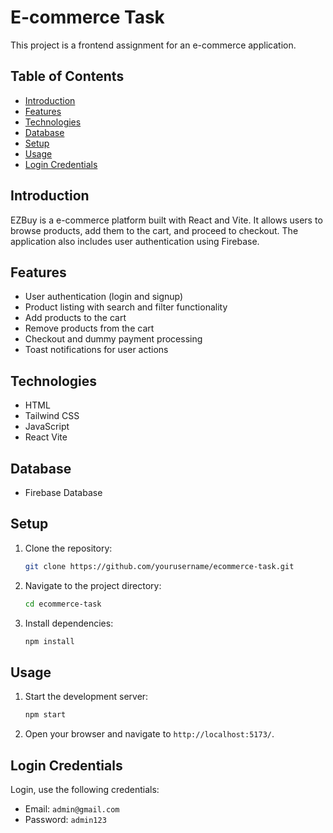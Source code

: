 # E-commerce Task

This project is a frontend assignment for an e-commerce application.

## Table of Contents

- [Introduction](#introduction)
- [Features](#features)
- [Technologies](#technologies)
- [Database](#Database)
- [Setup](#setup)
- [Usage](#usage)
- [Login Credentials](#login-credentials)

## Introduction

EZBuy is a e-commerce platform built with React and Vite. It allows users to browse products, add them to the cart, and proceed to checkout. The application also includes user authentication using Firebase.

## Features

- User authentication (login and signup)
- Product listing with search and filter functionality
- Add products to the cart
- Remove products from the cart
- Checkout and dummy payment processing
- Toast notifications for user actions

## Technologies

- HTML
- Tailwind CSS
- JavaScript
- React Vite

## Database

- Firebase Database

## Setup

1. Clone the repository:
   ```bash
   git clone https://github.com/yourusername/ecommerce-task.git
   ```
2. Navigate to the project directory:
   ```bash
   cd ecommerce-task
   ```
3. Install dependencies:
   ```bash
   npm install
   ```

## Usage

1. Start the development server:
   ```bash
   npm start
   ```
2. Open your browser and navigate to `http://localhost:5173/`.

## Login Credentials

Login, use the following credentials:

- Email: `admin@gmail.com`
- Password: `admin123`
